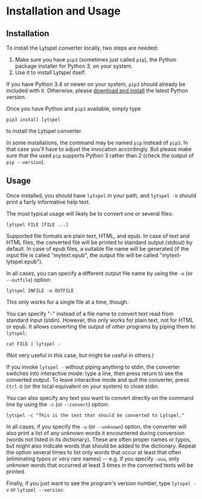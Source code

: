 # Installation and Usage

## Installation

To install the Lytspel converter locally, two steps are needed:

1. Make sure you have `pip3` (sometimes just called `pip`), the Python
   package installer for Python 3, on your system.
2. Use it to install Lytspel itself.

If you have Python 3.4 or newer on your system, `pip3` should already be
included with it. Otherwise, please [download and
install](https://www.python.org/downloads/) the latest Python version.

Once you have Python and `pip3` available, simply type

    pip3 install lytspel

to install the Lytspel converter.

In some installations, the command may be named `pip` instead of `pip3`. In
that case you'll have to adjust the invocation accordingly. But please make
sure that the used `pip` supports Python 3 rather than 2 (check the output
of `pip --version`).


## Usage

Once installed, you should have `lytspel` in your path, and `lytspel -h`
should print a fairly informative help text.

The most typical usage will likely be to convert one or several files:

    lytspel FILE [FILE ...]

Supported file formats are plain text, HTML, and epub. In case of text and
HTML files, the converted file will be printed to standard output (stdout)
by default. In case of epub files, a suitable file name will be generated
(if the input file is called "mytext.epub", the output file will be called
"mytext-lytspel.epub").

In all cases, you can specify a different output file name by using the
`-o` (or `--outfile`) option:

    lytspel INFILE -o OUTFILE

This only works for a single file at a time, though.

You can specify "-" instead of a file name to convert text read from
standard input (stdin). However, this only works for plain text, not for
HTML or epub. It allows converting the output of other programs by piping
them to `lytspel`:

    cat FILE | lytspel -

(Not very useful in this case, but might be useful in others.)

If you invoke `lytspel -` without piping anything to stdin, the converter
switches into interactive mode: type a line, then press return to see the
converted output. To leave interactive mode and quit the converter, press
`Ctrl-D` (or the local equivalent on your system) to close stdin.

You can also specify any text you want to convert directly on the command
line by using the `-c` (or `--convert`) option:

    lytspel -c "This is the text that should be converted to Lytspel."

In all cases, if you specify the `-u` (or `--unknown`) option, the
converter will also print a list of any unknown words it encountered during
conversion (words not listed in its dictionary). These are often proper
names or typos, but might also indicate words that should be added to the
dictionary. Repeat the option several times to list only words that occur
at least that often (eliminating typos or very rare names) -- e.g. if you
specify `-uuu`, only unknown words that occurred at least 3 times in the
converted texts will be printed.

Finally, if you just want to see the program's version number, type
`lytspel -v` or `lytspel --version`.

